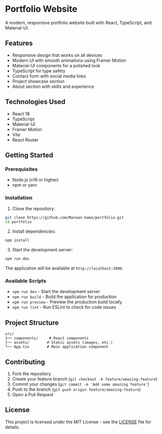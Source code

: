 # Portfolio Website

A modern, responsive portfolio website built with React, TypeScript, and Material-UI.

## Features

- Responsive design that works on all devices
- Modern UI with smooth animations using Framer Motion
- Material-UI components for a polished look
- TypeScript for type safety
- Contact form with social media links
- Project showcase section
- About section with skills and experience

## Technologies Used

- React 18
- TypeScript
- Material-UI
- Framer Motion
- Vite
- React Router

## Getting Started

### Prerequisites

- Node.js (v16 or higher)
- npm or yarn

### Installation

1. Clone the repository:

```bash
git clone https://github.com/Marwan-Gama/portfolio.git
cd portfolio
```

2. Install dependencies:

```bash
npm install
```

3. Start the development server:

```bash
npm run dev
```

The application will be available at `http://localhost:3000`.

### Available Scripts

- `npm run dev` - Start the development server
- `npm run build` - Build the application for production
- `npm run preview` - Preview the production build locally
- `npm run lint` - Run ESLint to check for code issues

## Project Structure

```
src/
├── components/     # React components
├── assets/        # Static assets (images, etc.)
└── App.tsx        # Main application component
```

## Contributing

1. Fork the repository
2. Create your feature branch (`git checkout -b feature/amazing-feature`)
3. Commit your changes (`git commit -m 'Add some amazing feature'`)
4. Push to the branch (`git push origin feature/amazing-feature`)
5. Open a Pull Request

## License

This project is licensed under the MIT License - see the [LICENSE](LICENSE) file for details.
